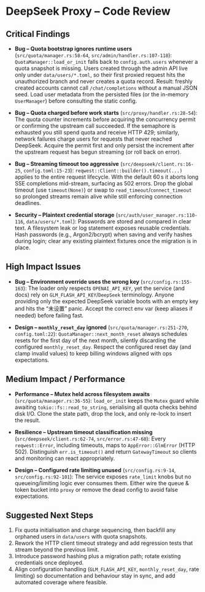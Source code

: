 # DeepSeek Proxy – Code Review

## Critical Findings

- **Bug – Quota bootstrap ignores runtime users** (`src/quota/manager.rs:58-64`, `src/admin/handler.rs:107-118`): `QuotaManager::load_or_init` falls back to `config.auth.users` whenever a quota snapshot is missing. Users created through the admin API live only under `data/users/*.toml`, so their first proxied request hits the unauthorized branch and never creates a quota record. Result: freshly created accounts cannot call `/chat/completions` without a manual JSON seed. Load user metadata from the persisted files (or the in-memory `UserManager`) before consulting the static config.

- **Bug – Quota charged before work starts** (`src/proxy/handler.rs:28-54`): The quota counter increments before acquiring the concurrency permit or confirming the upstream call succeeded. If the semaphore is exhausted you still spend quota and receive HTTP 429; similarly, network failures charge users for requests that never reached DeepSeek. Acquire the permit first and only persist the increment after the upstream request has begun streaming (or roll back on error).

- **Bug – Streaming timeout too aggressive** (`src/deepseek/client.rs:16-25`, `config.toml:15-23`): `reqwest::Client::builder().timeout(...)` applies to the entire request lifecycle. With the default 60 s it aborts long SSE completions mid-stream, surfacing as 502 errors. Drop the global timeout (use `timeout(None)`) or swap to `read_timeout`/`connect_timeout` so prolonged streams remain alive while still enforcing connection deadlines.

- **Security – Plaintext credential storage** (`src/auth/user_manager.rs:110-116`, `data/users/*.toml`): Passwords are stored and compared in clear text. A filesystem leak or log statement exposes reusable credentials. Hash passwords (e.g., Argon2/bcrypt) when saving and verify hashes during login; clear any existing plaintext fixtures once the migration is in place.

## High Impact Issues

- **Bug – Environment override uses the wrong key** (`src/config.rs:155-163`): The loader only respects `OPENAI_API_KEY`, yet the service (and docs) rely on `GLM_FLASH_API_KEY`/`DeepSeek` terminology. Anyone providing only the expected DeepSeek variable boots with an empty key and hits the “未设置” panic. Accept the correct env var (keep aliases if needed) before failing fast.

- **Design – `monthly_reset_day` ignored** (`src/quota/manager.rs:251-270`, `config.toml:22`): `QuotaManager::next_month_reset` always schedules resets for the first day of the next month, silently discarding the configured `monthly_reset_day`. Respect the configured reset day (and clamp invalid values) to keep billing windows aligned with ops expectations.

## Medium Impact / Performance

- **Performance – Mutex held across filesystem awaits** (`src/quota/manager.rs:36-55`): `load_or_init` keeps the `Mutex` guard while awaiting `tokio::fs::read_to_string`, serialising all quota checks behind disk I/O. Clone the state path, drop the lock, and only re-lock to insert the result.

- **Resilience – Upstream timeout classification missing** (`src/deepseek/client.rs:62-74`, `src/error.rs:47-68`): Every `reqwest::Error`, including timeouts, maps to `AppError::GlmError` (HTTP 502). Distinguish `err.is_timeout()` and return `GatewayTimeout` so clients and monitoring can react appropriately.

- **Design – Configured rate limiting unused** (`src/config.rs:9-14`, `src/config.rs:92-101`): The service exposes `rate_limit` knobs but no queueing/limiting logic ever consumes them. Either wire the queue & token bucket into `proxy` or remove the dead config to avoid false expectations.

## Suggested Next Steps

1. Fix quota initialisation and charge sequencing, then backfill any orphaned users in `data/users` with quota snapshots.
2. Rework the HTTP client timeout strategy and add regression tests that stream beyond the previous limit.
3. Introduce password hashing plus a migration path; rotate existing credentials once deployed.
4. Align configuration handling (`GLM_FLASH_API_KEY`, `monthly_reset_day`, rate limiting) so documentation and behaviour stay in sync, and add automated coverage where feasible.
